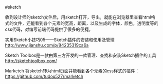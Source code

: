 #sketch

收到设计师的sketch文件后，用sketch打开，导出，就能在浏览器里查看html格式的文件，还能看到各个元素的宽高，距离，以及生成的字体，颜色，透明度等的css代码，对编写前端代码提供了很多的便捷。

实用Sketch小技巧05——Sketch插件的安装和使用及管理
http://www.jianshu.com/p/84235319ca6a

Sketch Toolbox是一款由第三方开发的一款管理、查找和安装Sketch插件的工具
http://sketchtoolbox.com/

Marketch 将sketch转为html页面并能看到各个元素的css样式的插件：
https://github.com/tudou527/marketch
